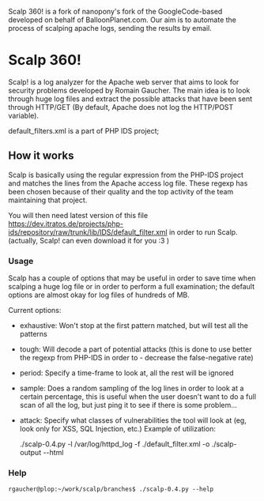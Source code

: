 Scalp 360! is a fork of nanopony's fork of the GoogleCode-based developed on behalf of BalloonPlanet.com. Our aim is to automate the process of scalping apache logs, sending the results by email.

# Scalp 360!

Scalp! is a log analyzer for the Apache web server that aims to look for security problems developed by Romain Gaucher. The main idea is to look through huge log files and extract the possible attacks that have been sent through HTTP/GET (By default, Apache does not log the HTTP/POST variable).

default_filters.xml is a part of PHP IDS project;

## How it works
Scalp is basically using the regular expression from the PHP-IDS project and matches the lines from the Apache access log file. These regexp has been chosen because of their quality and the top activity of the team maintaining that project.

You will then need latest version of this file https://dev.itratos.de/projects/php-ids/repository/raw/trunk/lib/IDS/default_filter.xml in order to run Scalp. (actually, Scalp! can even download it for you :3 )

### Usage
Scalp has a couple of options that may be useful in order to save time when scalping a huge log file or in order to perform a full examination; the default options are almost okay for log files of hundreds of MB.

Current options:
- exhaustive: Won't stop at the first pattern matched, but will test all the patterns
- tough: Will decode a part of potential attacks (this is done to use better the regexp from PHP-IDS in order to - decrease the false-negative rate)
- period: Specify a time-frame to look at, all the rest will be ignored
- sample: Does a random sampling of the log lines in order to look at a certain percentage, this is useful when the user doesn't want to do a full scan of all the log, but just ping it to see if there is some problem...
- attack: Specify what classes of vulnerabilities the tool will look at (eg, look only for XSS, SQL Injection, etc.)
Example of utilization:

    ./scalp-0.4.py -l /var/log/httpd_log -f ./default_filter.xml -o ./scalp-output --html

### Help

    rgaucher@plop:~/work/scalp/branches$ ./scalp-0.4.py --help
